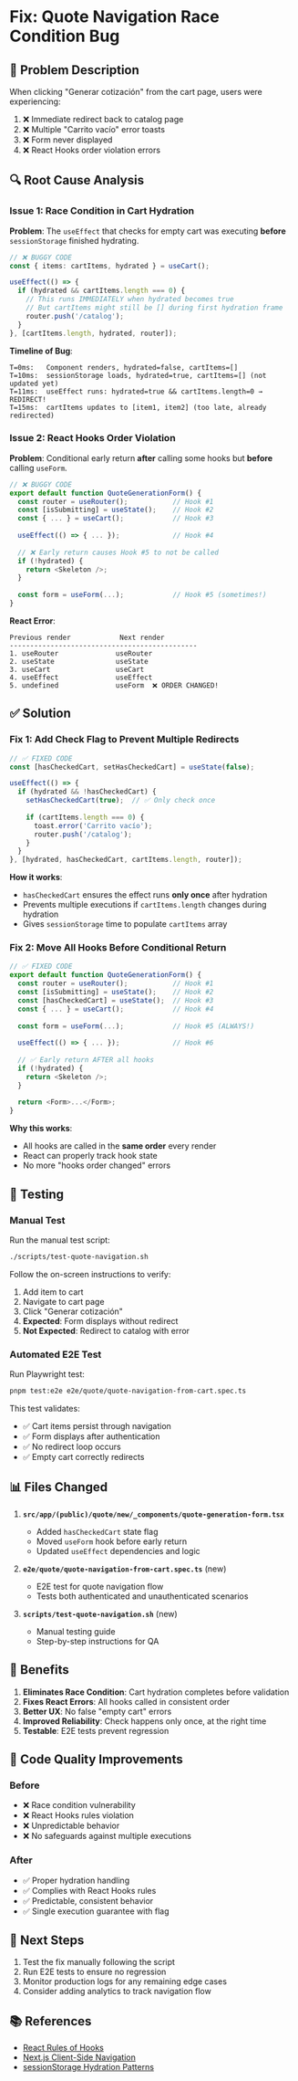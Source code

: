 # Fix: Quote Navigation Race Condition Bug

## 🐛 Problem Description

When clicking "Generar cotización" from the cart page, users were experiencing:

1. ❌ Immediate redirect back to catalog page
2. ❌ Multiple "Carrito vacío" error toasts
3. ❌ Form never displayed
4. ❌ React Hooks order violation errors

## 🔍 Root Cause Analysis

### Issue 1: Race Condition in Cart Hydration

**Problem**: The `useEffect` that checks for empty cart was executing **before** `sessionStorage` finished hydrating.

```typescript
// ❌ BUGGY CODE
const { items: cartItems, hydrated } = useCart();

useEffect(() => {
  if (hydrated && cartItems.length === 0) {
    // This runs IMMEDIATELY when hydrated becomes true
    // But cartItems might still be [] during first hydration frame
    router.push('/catalog');
  }
}, [cartItems.length, hydrated, router]);
```

**Timeline of Bug**:
```
T=0ms:   Component renders, hydrated=false, cartItems=[]
T=10ms:  sessionStorage loads, hydrated=true, cartItems=[] (not updated yet)
T=11ms:  useEffect runs: hydrated=true && cartItems.length=0 → REDIRECT!
T=15ms:  cartItems updates to [item1, item2] (too late, already redirected)
```

### Issue 2: React Hooks Order Violation

**Problem**: Conditional early return **after** calling some hooks but **before** calling `useForm`.

```typescript
// ❌ BUGGY CODE
export default function QuoteGenerationForm() {
  const router = useRouter();           // Hook #1
  const [isSubmitting] = useState();    // Hook #2
  const { ... } = useCart();            // Hook #3
  
  useEffect(() => { ... });             // Hook #4
  
  // ❌ Early return causes Hook #5 to not be called
  if (!hydrated) {
    return <Skeleton />;
  }
  
  const form = useForm(...);            // Hook #5 (sometimes!)
}
```

**React Error**:
```
Previous render            Next render
----------------------------------------------
1. useRouter              useRouter
2. useState               useState
3. useCart                useCart
4. useEffect              useEffect
5. undefined              useForm  ❌ ORDER CHANGED!
```

## ✅ Solution

### Fix 1: Add Check Flag to Prevent Multiple Redirects

```typescript
// ✅ FIXED CODE
const [hasCheckedCart, setHasCheckedCart] = useState(false);

useEffect(() => {
  if (hydrated && !hasCheckedCart) {
    setHasCheckedCart(true);  // ✅ Only check once
    
    if (cartItems.length === 0) {
      toast.error('Carrito vacío');
      router.push('/catalog');
    }
  }
}, [hydrated, hasCheckedCart, cartItems.length, router]);
```

**How it works**:
- `hasCheckedCart` ensures the effect runs **only once** after hydration
- Prevents multiple executions if `cartItems.length` changes during hydration
- Gives `sessionStorage` time to populate `cartItems` array

### Fix 2: Move All Hooks Before Conditional Return

```typescript
// ✅ FIXED CODE
export default function QuoteGenerationForm() {
  const router = useRouter();           // Hook #1
  const [isSubmitting] = useState();    // Hook #2
  const [hasCheckedCart] = useState();  // Hook #3
  const { ... } = useCart();            // Hook #4
  
  const form = useForm(...);            // Hook #5 (ALWAYS!)
  
  useEffect(() => { ... });             // Hook #6
  
  // ✅ Early return AFTER all hooks
  if (!hydrated) {
    return <Skeleton />;
  }
  
  return <Form>...</Form>;
}
```

**Why this works**:
- All hooks are called in the **same order** every render
- React can properly track hook state
- No more "hooks order changed" errors

## 🧪 Testing

### Manual Test

Run the manual test script:

```bash
./scripts/test-quote-navigation.sh
```

Follow the on-screen instructions to verify:
1. Add item to cart
2. Navigate to cart page
3. Click "Generar cotización"
4. **Expected**: Form displays without redirect
5. **Not Expected**: Redirect to catalog with error

### Automated E2E Test

Run Playwright test:

```bash
pnpm test:e2e e2e/quote/quote-navigation-from-cart.spec.ts
```

This test validates:
- ✅ Cart items persist through navigation
- ✅ Form displays after authentication
- ✅ No redirect loop occurs
- ✅ Empty cart correctly redirects

## 📊 Files Changed

1. **`src/app/(public)/quote/new/_components/quote-generation-form.tsx`**
   - Added `hasCheckedCart` state flag
   - Moved `useForm` hook before early return
   - Updated `useEffect` dependencies and logic

2. **`e2e/quote/quote-navigation-from-cart.spec.ts`** (new)
   - E2E test for quote navigation flow
   - Tests both authenticated and unauthenticated scenarios

3. **`scripts/test-quote-navigation.sh`** (new)
   - Manual testing guide
   - Step-by-step instructions for QA

## 🎯 Benefits

1. **Eliminates Race Condition**: Cart hydration completes before validation
2. **Fixes React Errors**: All hooks called in consistent order
3. **Better UX**: No false "empty cart" errors
4. **Improved Reliability**: Check happens only once, at the right time
5. **Testable**: E2E tests prevent regression

## 📝 Code Quality Improvements

### Before
- ❌ Race condition vulnerability
- ❌ React Hooks rules violation
- ❌ Unpredictable behavior
- ❌ No safeguards against multiple executions

### After
- ✅ Proper hydration handling
- ✅ Complies with React Hooks rules
- ✅ Predictable, consistent behavior
- ✅ Single execution guarantee with flag

## 🚀 Next Steps

1. Test the fix manually following the script
2. Run E2E tests to ensure no regression
3. Monitor production logs for any remaining edge cases
4. Consider adding analytics to track navigation flow

## 📚 References

- [React Rules of Hooks](https://react.dev/link/rules-of-hooks)
- [Next.js Client-Side Navigation](https://nextjs.org/docs/app/building-your-application/routing/linking-and-navigating)
- [sessionStorage Hydration Patterns](https://nextjs.org/docs/messages/react-hydration-error)
